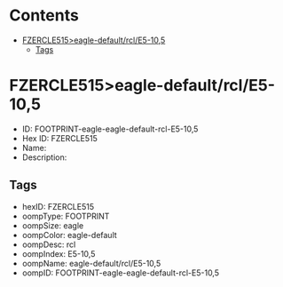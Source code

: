 



Contents
========

* [FZERCLE515>eagle-default/rcl/E5-10,5](#fzercle515eagle-defaultrcle5-105)
	* [Tags](#tags)

# FZERCLE515>eagle-default/rcl/E5-10,5

- ID: FOOTPRINT-eagle-eagle-default-rcl-E5-10,5
- Hex ID: FZERCLE515
- Name: 
- Description: 

## Tags

- hexID: FZERCLE515
- oompType: FOOTPRINT
- oompSize: eagle
- oompColor: eagle-default
- oompDesc: rcl
- oompIndex: E5-10,5
- oompName: eagle-default/rcl/E5-10,5
- oompID: FOOTPRINT-eagle-eagle-default-rcl-E5-10,5
